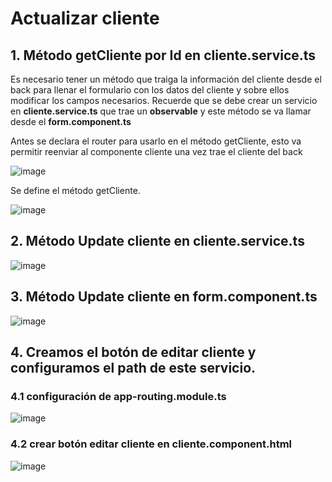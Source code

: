 # Actualizar cliente

## 1. Método getCliente por Id en cliente.service.ts

Es necesario tener un método que traiga la información del cliente desde el back para llenar el formulario con los datos del cliente y sobre ellos modificar los
campos necesarios. Recuerde que se debe crear un servicio en **cliente.service.ts** que trae un **observable** y este método se va llamar desde el **form.component.ts**

Antes se declara el router para usarlo en el método getCliente, esto va permitir reenviar al componente cliente una vez trae el cliente del back

![image](https://user-images.githubusercontent.com/31961588/167054250-5f66079f-073e-4c6e-a9ce-a797799ee9ab.png)

Se define el método getCliente.

![image](https://user-images.githubusercontent.com/31961588/167054156-536f0f32-75fe-4bf0-9610-4d4d3d183901.png)

## 2. Método Update cliente en cliente.service.ts

![image](https://user-images.githubusercontent.com/31961588/167055487-067ab694-a453-44c7-956a-d347d1157d6f.png)


## 3. Método Update cliente en form.component.ts

![image](https://user-images.githubusercontent.com/31961588/167056018-629c315d-a082-4993-b516-2afbe4e90ba2.png)

## 4. Creamos el botón de editar cliente y configuramos el path de este servicio. 

### 4.1 configuración de app-routing.module.ts

![image](https://user-images.githubusercontent.com/31961588/167056922-85916b46-6952-400f-afa3-7aa46c5209a9.png)


### 4.2 crear botón editar cliente en cliente.component.html

![image](https://user-images.githubusercontent.com/31961588/167057207-0b2b88e4-b4a1-4bae-9065-6937c4e30d9d.png)




